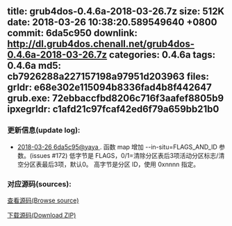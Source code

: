 title: grub4dos-0.4.6a-2018-03-26.7z
size: 512K
date: 2018-03-26 10:38:20.589549640 +0800
commit: 6da5c950
downlink: http://dl.grub4dos.chenall.net/grub4dos-0.4.6a-2018-03-26.7z
categories: 0.4.6a
tags: 0.4.6a
md5: cb7926288a227157198a97951d203963
files:
  grldr: e68e302e115094b8336fad4b8f442647
  grub.exe: 72ebbaccfbd8206c716f3aafef8805b9
  ipxegrldr: c1afd21c97fcaf42ed6f79a659bb21b0
---

### 更新信息(update log):
  * [2018-03-26 6da5c95@yaya ](https://github.com/chenall/grub4dos/commit/6da5c950835f86a488c9a90af8e2a88cb83d63bc)     ﻿. 函数 map 增加 --in-situ=FLAGS_AND_ID 参数。(issues #172)
        低字节是 FLAGS，0/1=清除分区表后3项活动分区标志/清空分区表最后3项，默认0。
        高字节是分区 ID，使用 0xnnnn 指定。


### 对应源码(sources):
  [查看源码(Browse source)](https://github.com/chenall/grub4dos/tree/6da5c950835f86a488c9a90af8e2a88cb83d63bc)

  [下载源码(Download ZIP)](https://github.com/chenall/grub4dos/archive/6da5c950835f86a488c9a90af8e2a88cb83d63bc.zip)
